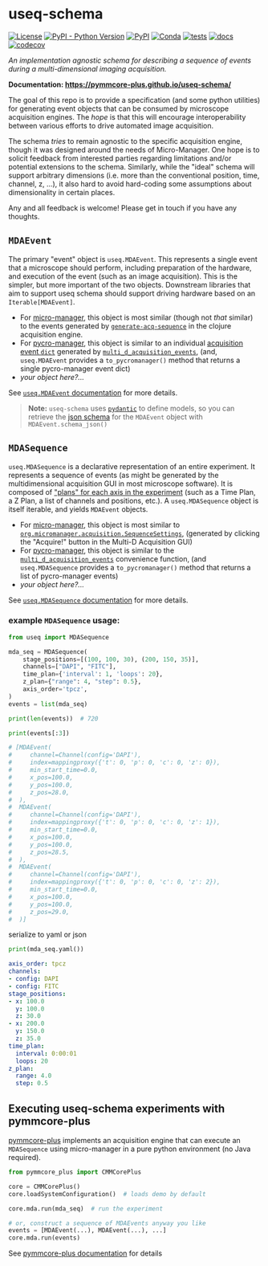 # useq-schema

[![License](https://img.shields.io/pypi/l/useq-schema.svg?color=green)](https://github.com/pymmcore-plus/useq-schema/raw/main/LICENSE)
[![PyPI - Python Version](https://img.shields.io/pypi/pyversions/useq-schema)](https://pypi.org/project/useq-schema)
[![PyPI](https://img.shields.io/pypi/v/useq-schema.svg?color=green)](https://pypi.org/project/useq-schema)
[![Conda](https://img.shields.io/conda/vn/conda-forge/useq-schema)](https://anaconda.org/conda-forge/useq-schema)
[![tests](https://github.com/pymmcore-plus/useq-schema/actions/workflows/test_and_deploy.yml/badge.svg)](https://github.com/pymmcore-plus/useq-schema/actions/workflows/test_and_deploy.yml)
[![docs](https://github.com/pymmcore-plus/useq-schema/actions/workflows/docs.yml/badge.svg)](https://pymmcore-plus.github.io/useq-schema/)
[![codecov](https://codecov.io/gh/pymmcore-plus/useq-schema/branch/main/graph/badge.svg)](https://codecov.io/gh/pymmcore-plus/useq-schema)

*An implementation agnostic schema for describing a sequence of events during a
multi-dimensional imaging acquisition.*

**Documentation: <https://pymmcore-plus.github.io/useq-schema/>**

The goal of this repo is to provide a specification (and some python utilities)
for generating event objects that can be consumed by microscope acquisition
engines.  The *hope* is that this will encourage interoperability between
various efforts to drive automated image acquisition.

The schema *tries* to remain agnostic to the specific acquisition engine, though
it was designed around the needs of Micro-Manager. One hope is to solicit
feedback from interested parties regarding limitations and/or potential
extensions to the schema.  Similarly, while the "ideal" schema will support
arbitrary dimensions (i.e. more than the conventional position, time, channel,
z, ...), it also hard to avoid hard-coding some assumptions about dimensionality
in certain places.  

Any and all feedback is welcome!  Please get in touch if you have any thoughts.

## `MDAEvent`

The primary "event" object is `useq.MDAEvent`.  This represents a single event
that a microscope should perform, including preparation of the hardware, and
execution of the event (such as an image acquisition).  This is the simpler,
but more important of the two objects.  Downstream libraries that aim to support
useq schema should support driving hardware based on an `Iterable[MDAEvent]`.

- For [micro-manager](https://github.com/micro-manager/micro-manager), this
  object is most similar (though not *that* similar) to the events generated by
  [`generate-acq-sequence`](https://github.com/micro-manager/micro-manager/blob/2b0f51a2f916112d39c6135ad35a112065f8d58d/acqEngine/src/main/clj/org/micromanager/sequence_generator.clj#L410)
  in the clojure acquisition engine.
- For [pycro-manager](https://github.com/micro-manager/pycro-manager), this
  object is similar to an individual [acquisition event
  `dict`](https://pycro-manager.readthedocs.io/en/latest/apis.html#acquisition-event-specification)
  generated by
  [`multi_d_acquisition_events`](https://github.com/micro-manager/pycro-manager/blob/63cf209a8907fd23932ee9f8016cb6a2b61b45aa/pycromanager/acquire.py#L605),
  (and, `useq.MDAEvent` provides a `to_pycromanager()` method that returns a
  single pycro-manager event dict)
- *your object here?...*

See [`useq.MDAEvent` documentation](https://pymmcore-plus.github.io/useq-schema/schema/event/)
for more details.

> **Note:** `useq-schema` uses [`pydantic`](https://pydantic-docs.helpmanual.io/) to
> define models, so you can retrieve the [json schema](https://json-schema.org/)
> for the `MDAEvent` object with `MDAEvent.schema_json()`

## `MDASequence`

`useq.MDASequence` is a declarative representation of an entire experiment.  It
represents a sequence of events (as might be generated by the multidimensional
acquisition GUI in most microscope software).  It is composed of ["plans" for
each axis in the
experiment](https://pymmcore-plus.github.io/useq-schema/schema/axes/) (such as a
Time Plan, a Z Plan, a list of channels and positions, etc.).  A
`useq.MDASequence` object is itself iterable, and yields `MDAEvent` objects.

- For [micro-manager](https://github.com/micro-manager/micro-manager), this
  object is most similar to
  [`org.micromanager.acquisition.SequenceSettings`](https://github.com/micro-manager/micro-manager/blob/2b0f51a2f916112d39c6135ad35a112065f8d58d/mmstudio/src/main/java/org/micromanager/acquisition/SequenceSettings.java#L39),
  (generated by clicking the "Acquire!" button in the Multi-D Acquisition GUI)
- For [pycro-manager](https://github.com/micro-manager/pycro-manager), this
  object is similar to the
  [`multi_d_acquisition_events`](https://github.com/micro-manager/pycro-manager/blob/63cf209a8907fd23932ee9f8016cb6a2b61b45aa/pycromanager/acquire.py#L605)
  convenience function, (and `useq.MDASequence` provides a `to_pycromanager()`
  method that returns a list of pycro-manager events)
- *your object here?...*

See [`useq.MDASequence` documentation](https://pymmcore-plus.github.io/useq-schema/schema/sequence/)
for more details.

### example `MDASequence` usage:

```python
from useq import MDASequence

mda_seq = MDASequence(
    stage_positions=[(100, 100, 30), (200, 150, 35)],
    channels=["DAPI", "FITC"],
    time_plan={'interval': 1, 'loops': 20},
    z_plan={"range": 4, "step": 0.5},
    axis_order='tpcz',
)
events = list(mda_seq)

print(len(events))  # 720

print(events[:3])

# [MDAEvent(
#     channel=Channel(config='DAPI'),
#     index=mappingproxy({'t': 0, 'p': 0, 'c': 0, 'z': 0}),
#     min_start_time=0.0,
#     x_pos=100.0,
#     y_pos=100.0,
#     z_pos=28.0,
#  ),
#  MDAEvent(
#     channel=Channel(config='DAPI'),
#     index=mappingproxy({'t': 0, 'p': 0, 'c': 0, 'z': 1}),
#     min_start_time=0.0,
#     x_pos=100.0,
#     y_pos=100.0,
#     z_pos=28.5,
#  ),
#  MDAEvent(
#     channel=Channel(config='DAPI'),
#     index=mappingproxy({'t': 0, 'p': 0, 'c': 0, 'z': 2}),
#     min_start_time=0.0,
#     x_pos=100.0,
#     y_pos=100.0,
#     z_pos=29.0,
#  )]
```

serialize to yaml or json

```py
print(mda_seq.yaml())
```

```yaml
axis_order: tpcz
channels:
- config: DAPI
- config: FITC
stage_positions:
- x: 100.0
  y: 100.0
  z: 30.0
- x: 200.0
  y: 150.0
  z: 35.0
time_plan:
  interval: 0:00:01
  loops: 20
z_plan:
  range: 4.0
  step: 0.5
```
## Executing useq-schema experiments with pymmcore-plus

[pymmcore-plus](https://github.com/pymmcore-plus/pymmcore-plus) implements an
acquisition engine that can execute an `MDASequence` using
micro-manager in a pure python environment (no Java required).

```python
from pymmcore_plus import CMMCorePlus

core = CMMCorePlus()
core.loadSystemConfiguration()  # loads demo by default

core.mda.run(mda_seq)  # run the experiment

# or, construct a sequence of MDAEvents anyway you like
events = [MDAEvent(...), MDAEvent(...), ...]
core.mda.run(events)
```

See [pymmcore-plus documentation](https://pymmcore-plus.github.io/pymmcore-plus/examples/mda/) for details
